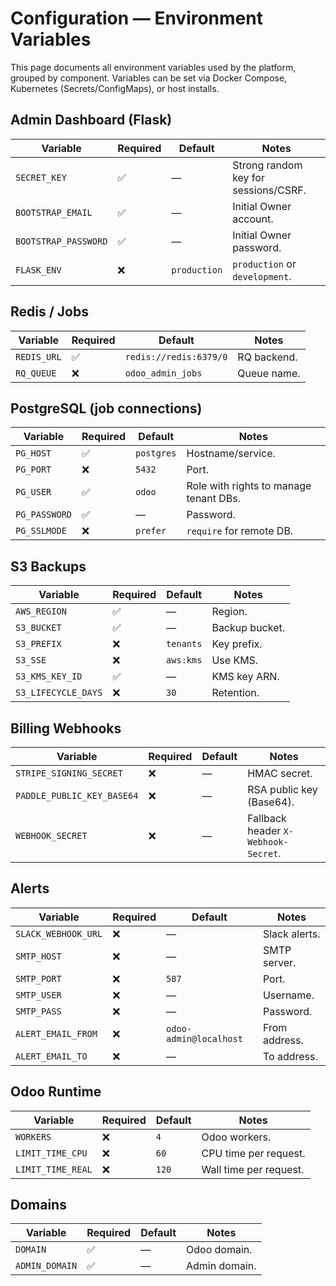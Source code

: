 # Configuration — Environment Variables

This page documents all environment variables used by the platform, grouped by component. Variables can be set via Docker Compose, Kubernetes (Secrets/ConfigMaps), or host installs.

## Admin Dashboard (Flask)

| Variable | Required | Default | Notes |
|---------|----------|---------|------|
| `SECRET_KEY` | ✅ | — | Strong random key for sessions/CSRF. |
| `BOOTSTRAP_EMAIL` | ✅ | — | Initial Owner account. |
| `BOOTSTRAP_PASSWORD` | ✅ | — | Initial Owner password. |
| `FLASK_ENV` | ❌ | `production` | `production` or `development`. |

## Redis / Jobs
| Variable | Required | Default | Notes |
|---------|----------|---------|------|
| `REDIS_URL` | ✅ | `redis://redis:6379/0` | RQ backend. |
| `RQ_QUEUE` | ❌ | `odoo_admin_jobs` | Queue name. |

## PostgreSQL (job connections)
| Variable | Required | Default | Notes |
|---------|----------|---------|------|
| `PG_HOST` | ✅ | `postgres` | Hostname/service. |
| `PG_PORT` | ❌ | `5432` | Port. |
| `PG_USER` | ✅ | `odoo` | Role with rights to manage tenant DBs. |
| `PG_PASSWORD` | ✅ | — | Password. |
| `PG_SSLMODE` | ❌ | `prefer` | `require` for remote DB. |

## S3 Backups
| Variable | Required | Default | Notes |
|---------|----------|---------|------|
| `AWS_REGION` | ✅ | — | Region. |
| `S3_BUCKET` | ✅ | — | Backup bucket. |
| `S3_PREFIX` | ❌ | `tenants` | Key prefix. |
| `S3_SSE` | ❌ | `aws:kms` | Use KMS. |
| `S3_KMS_KEY_ID` | ✅ | — | KMS key ARN. |
| `S3_LIFECYCLE_DAYS` | ❌ | `30` | Retention. |

## Billing Webhooks
| Variable | Required | Default | Notes |
|---------|----------|---------|------|
| `STRIPE_SIGNING_SECRET` | ❌ | — | HMAC secret. |
| `PADDLE_PUBLIC_KEY_BASE64` | ❌ | — | RSA public key (Base64). |
| `WEBHOOK_SECRET` | ❌ | — | Fallback header `X-Webhook-Secret`. |

## Alerts
| Variable | Required | Default | Notes |
|---------|----------|---------|------|
| `SLACK_WEBHOOK_URL` | ❌ | — | Slack alerts. |
| `SMTP_HOST` | ❌ | — | SMTP server. |
| `SMTP_PORT` | ❌ | `587` | Port. |
| `SMTP_USER` | ❌ | — | Username. |
| `SMTP_PASS` | ❌ | — | Password. |
| `ALERT_EMAIL_FROM` | ❌ | `odoo-admin@localhost` | From address. |
| `ALERT_EMAIL_TO` | ❌ | — | To address. |

## Odoo Runtime
| Variable | Required | Default | Notes |
|---------|----------|---------|------|
| `WORKERS` | ❌ | `4` | Odoo workers. |
| `LIMIT_TIME_CPU` | ❌ | `60` | CPU time per request. |
| `LIMIT_TIME_REAL` | ❌ | `120` | Wall time per request. |

## Domains
| Variable | Required | Default | Notes |
|---------|----------|---------|------|
| `DOMAIN` | ✅ | — | Odoo domain. |
| `ADMIN_DOMAIN` | ✅ | — | Admin domain. |
